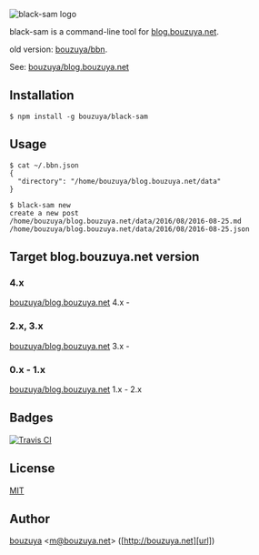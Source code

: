 ![black-sam logo](https://cloud.githubusercontent.com/assets/1221346/17794723/f3d4aaf2-65ec-11e6-81ee-15cf9dee604e.png)

black-sam is a command-line tool for [blog.bouzuya.net](http://blog.bouzuya.net).

old version: [bouzuya/bbn][].

[bouzuya/bbn]: https://github.com/bouzuya/bbn

See: [bouzuya/blog.bouzuya.net][]

## Installation

    $ npm install -g bouzuya/black-sam

## Usage

    $ cat ~/.bbn.json
    {
      "directory": "/home/bouzuya/blog.bouzuya.net/data"
    }

    $ black-sam new
    create a new post
    /home/bouzuya/blog.bouzuya.net/data/2016/08/2016-08-25.md
    /home/bouzuya/blog.bouzuya.net/data/2016/08/2016-08-25.json

## Target blog.bouzuya.net version

### 4.x

[bouzuya/blog.bouzuya.net][] 4.x -

### 2.x, 3.x

[bouzuya/blog.bouzuya.net][] 3.x -

### 0.x - 1.x

[bouzuya/blog.bouzuya.net][] 1.x - 2.x

## Badges

[![Travis CI][travisci-badge-url]][travisci-url]

[travisci-badge-url]: https://travis-ci.org/bouzuya/black-sam.svg
[travisci-url]: https://travis-ci.org/bouzuya/black-sam

## License

[MIT](LICENSE)

## Author

[bouzuya][user] &lt;[m@bouzuya.net][email]&gt; ([http://bouzuya.net][url])

[user]: https://github.com/bouzuya
[email]: mailto:m@bouzuya.net
[url]: http://bouzuya.net

[bouzuya/blog.bouzuya.net]: https://github.com/bouzuya/blog.bouzuya.net
